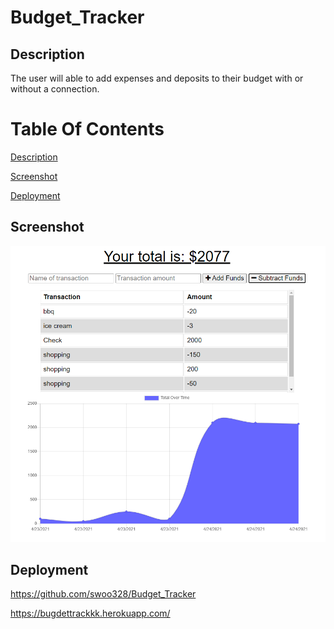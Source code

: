 # Budget_Tracker

## Description <a name="description"></a>
The user will able to add expenses and deposits to their budget with or without a connection. 

# Table Of Contents

[Description](#description)

[Screenshot](#screenshot)

[Deployment](#deployment)

## Screenshot <a name = "screenshot"></a>
![](public/graph.PNG)

## Deployment <a name = "deployment"></a>
https://github.com/swoo328/Budget_Tracker

https://bugdettrackkk.herokuapp.com/
